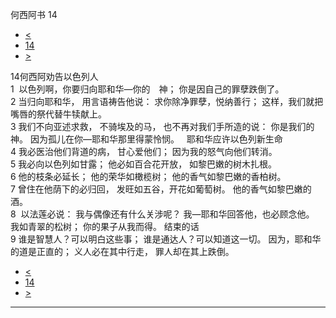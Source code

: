 ﻿





 何西阿书 14




* [<](bible/HOS13.md)
* [14](bible/HOS.md)
* [>](bible/JOL01.md)



 
14何西阿劝告以色列人  
1  以色列啊，你要归向耶和华—你的　神； 你是因自己的罪孽跌倒了。  
2 当归向耶和华， 用言语祷告他说： 求你除净罪孽，悦纳善行； 这样，我们就把嘴唇的祭代替牛犊献上。  
3 我们不向亚述求救， 不骑埃及的马， 也不再对我们手所造的说： 你是我们的　神。 因为孤儿在你—耶和华那里得蒙怜悯。    耶和华应许以色列新生命  
4 我必医治他们背道的病， 甘心爱他们； 因为我的怒气向他们转消。  
5 我必向以色列如甘露； 他必如百合花开放， 如黎巴嫩的树木扎根。  
6 他的枝条必延长； 他的荣华如橄榄树； 他的香气如黎巴嫩的香柏树。  
7 曾住在他荫下的必归回， 发旺如五谷，开花如葡萄树。 他的香气如黎巴嫩的酒。  
8  以法莲必说： 我与偶像还有什么关涉呢？ 我—耶和华回答他，也必顾念他。 我如青翠的松树； 你的果子从我而得。 结束的话  
9 谁是智慧人？可以明白这些事； 谁是通达人？可以知道这一切。 因为，耶和华的道是正直的； 义人必在其中行走， 罪人却在其上跌倒。 
* [<](bible/HOS13.md)
* [14](bible/HOS.md)
* [>](bible/JOL01.md)





---









